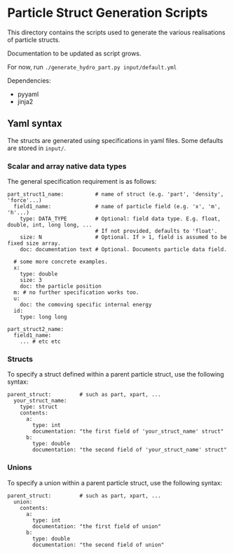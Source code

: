 # Particle Struct Generation Scripts

This directory contains the scripts used to generate the various realisations of
particle structs.

Documentation to be updated as script grows.

For now, run `./generate_hydro_part.py input/default.yml`

Dependencies:
- pyyaml
- jinja2



## Yaml syntax

The structs are generated using specifications in yaml files.
Some defaults are stored in `input/`.

### Scalar and array native data types

The general specification requirement is as follows:


```
part_struct1_name:          # name of struct (e.g. 'part', 'density', 'force'...)
  field1_name:              # name of particle field (e.g. 'x', 'm', 'h'...)
    type: DATA_TYPE         # Optional: field data type. E.g. float, double, int, long long, ...
                            # If not provided, defaults to 'float'.
    size: N                 # Optional. If > 1, field is assumed to be fixed size array.
    doc: documentation text # Optional. Documents particle data field.

  # some more concrete examples.
  x:
    type: double
    size: 3
    doc: the particle position
  m: # no further specification works too.
  u:
    doc: the comoving specific internal energy
  id:
    type: long long

part_struct2_name:
  field1_name:
    ... # etc etc
```



### Structs

To specify a struct defined within a parent particle struct, use the following
syntax:

```
parent_struct:         # such as part, xpart, ...
  your_struct_name:
    type: struct
    contents:
      a:
        type: int
        documentation: "the first field of 'your_struct_name' struct"
      b:
        type: double
        documentation: "the second field of 'your_struct_name' struct"
```


### Unions

To specify a union within a parent particle struct, use the following
syntax:

```
parent_struct:         # such as part, xpart, ...
  union:
    contents:
      a:
        type: int
        documentation: "the first field of union"
      b:
        type: double
        documentation: "the second field of union"
```





